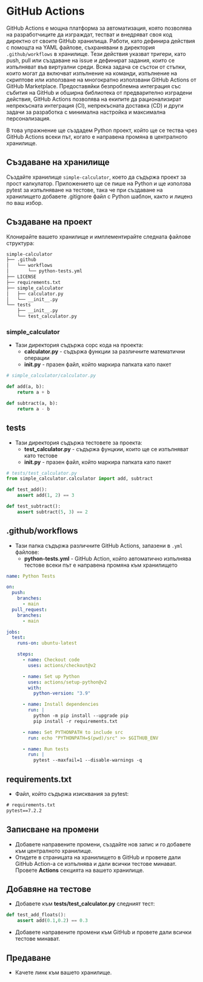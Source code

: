 # GitHub Actions

GitHub Actions е мощна платформа за автоматизация, която позволява на разработчиците да изграждат, тестват и внедряват своя код директно от своите GitHub хранилища. Работи, като дефинира действия с помощта на YAML файлове, съхранявани в директория `.github/workflows` в хранилище. Тези действия указват тригери, като push, pull или създаване на issue и дефинират задания, които се изпълняват във виртуални среди. Всяка задача се състои от стъпки, които могат да включват изпълнение на команди, изпълнение на скриптове или използване на многократно използвани GitHub Actions от GitHub Marketplace. Предоставяйки безпроблемна интеграция със събития на GitHub и обширна библиотека от предварително изградени действия, GitHub Actions позволява на екипите да рационализират непрекъсната интеграция (CI), непрекъсната доставка (CD) и други задачи за разработка с минимална настройка и максимална персонализация.

В това упражнение ще създадем Python проект, който ще се тества чрез GitHub Actions всеки път, когато е направена промяна в централното хранилище.

## Създаване на хранилище

Създайте хранилище `simple-calculator`, което да съдържа проект за прост калкулатор. Приложението ще се пише на Python и ще използва pytest за изпълняване на тестове, така че при създаване на хранилището добавете .gitignore файл с Python шаблон, както и лиценз по ваш избор.

## Създаване на проект

Клонирайте вашето хранилище и имплементирайте следната файлове структура:

```txt
simple-calculator
├── .github
│   └── workflows
│       └── python-tests.yml
├── LICENSE
├── requirements.txt
├── simple_calculator
│   ├── calculator.py
│   └── __init__.py
└── tests
    ├── __init__.py
    └── test_calculator.py
```

### simple_calculator

- Тази директория съдържа сорс кода на проекта:
    - **calculator.py** - съдържа функции за различните математични операции
    - **__init__.py** - празен файл, който маркира папката като пакет
```python
# simple_calculator/calculator.py

def add(a, b):
    return a + b

def subtract(a, b):
    return a - b
```
## tests

- Тази директория съдържа тестовете за проекта:
    - **test_calculator.py** - съдържа фунцкии, които ще се изпълняват като тестове
    - **__init__.py** - празен файл, който маркира папката като пакет
```python
# tests/test_calculator.py
from simple_calculator.calculator import add, subtract

def test_add():
    assert add(1, 2) == 3

def test_subtract():
    assert subtract(5, 3) == 2
```

## .github/workflows

- Тази папка съдържа различните GitHub Actions, запазени в `.yml` файлове:
    -  **python-tests.yml** - GitHub Action, който автоматично изпълнява тестове всеки път е направена промяна към хранилището
```yml
name: Python Tests

on:
  push:
    branches:
      - main
  pull_request:
    branches:
      - main

jobs:
  test:
    runs-on: ubuntu-latest

    steps:
      - name: Checkout code
        uses: actions/checkout@v2

      - name: Set up Python
        uses: actions/setup-python@v2
        with:
          python-version: "3.9"

      - name: Install dependencies
        run: |
          python -m pip install --upgrade pip
          pip install -r requirements.txt

      - name: Set PYTHONPATH to include src
        run: echo "PYTHONPATH=$(pwd)/src" >> $GITHUB_ENV

      - name: Run tests
        run: |
          pytest --maxfail=1 --disable-warnings -q
```

## requirements.txt

- Файл, който съдържа изисквания за pytest:
```txt
# requirements.txt
pytest==7.2.2
```

## Записване на промени

- Добавете направените промени, създайте нов запис и го добавете към централното хранилище.
- Отидете в страницата на хранилището в GitHub и провете дали GitHub Action-а се изпълнява и дали всички тестове минават. Провете **Actions** секцията на вашето хранилище.

## Добавяне на тестове

- Добавете към **tests/test_calculator.py** следният тест:
```python
def test_add_floats():
    assert add(0.1,0.2) == 0.3
```

- Добавете направените промени към GitHub и провете дали всички тестове минават.

## Предаване

- Качете линк към вашето хранилище.
